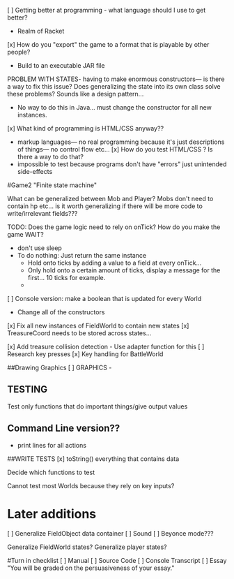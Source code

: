 [ ] Getting better at programming - what language should I use to get better?
- Realm of Racket

[x] How do you "export" the game to a format that is playable by other people? 
- Build to an executable JAR file


PROBLEM WITH STATES- having to make enormous constructors—
is there a way to fix this issue? 
Does generalizing the state into its own class solve these problems? Sounds like a design pattern...  
- No way to do this in Java... must change the constructor for all new instances. 

[x] What kind of programming is HTML/CSS anyway??
- markup languages— no real programming because it's just descriptions of things— no control flow etc...
[x] How do you test HTML/CSS ? Is there a way to do that? 
- impossible to test because programs don't have "errors" just unintended side-effects 

#Game2 
"Finite state machine"

What can be generalized between Mob and Player? 
Mobs don't need to contain hp etc... is it worth generalizing if there will be more code to write/irrelevant fields???

TODO:
Does the game logic need to rely on onTick? How do you make the game WAIT?
- don't use sleep
- To do nothing: Just return the same instance 
	- Hold onto ticks by adding a value to a field at every onTick...
	- Only hold onto a certain amount of ticks, display a message for the first... 10 ticks for example.
	- 

[ ] Console version: make a boolean that is updated for every World 
- Change all of the constructors 

[x] Fix all new instances of FieldWorld to contain new states
[x] TreasureCoord needs to be stored across states...

[x] Add treasure collision detection
	- Use adapter function for this
[ ] Research key presses
[x] Key handling for BattleWorld

##Drawing Graphics
[ ] GRAPHICS - 

## TESTING
Test only functions that do important things/give output values

## Command Line version??
- print lines for all actions

##WRITE TESTS
[x] toString() everything that contains data

Decide which functions to test 

Cannot test most Worlds because they rely on key inputs?	

# Later additions
[ ] Generalize FieldObject data container
[ ] Sound
[ ] Beyonce mode???

Generalize FieldWorld states?
Generalize player states?


#Turn in checklist
[ ] Manual
[ ] Source Code
[ ] Console Transcript
[ ] Essay
"You will be graded on the persuasiveness of your essay."